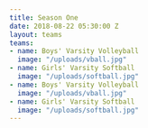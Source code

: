 ```yaml
---
title: Season One
date: 2018-08-22 05:30:00 Z
layout: teams
teams:
- name: Boys' Varsity Volleyball
  image: "/uploads/vball.jpg"
- name: Girls' Varsity Softball
  image: "/uploads/softball.jpg"
- name: Boys' Varsity Volleyball
  image: "/uploads/vball.jpg"
- name: Girls' Varsity Softball
  image: "/uploads/softball.jpg"
---
```


